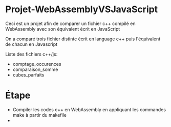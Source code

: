 # Projet-WebAssemblyVSJavaScript
Ceci est un projet afin de comparer un fichier c++ compilé en WebAssembly avec son équivalent écrit en JavaScript

On a comparé trois fichier distintc écrit en language c++ puis l'équivalent de chacun en Javascript

Liste des fichiers c++/js:

- comptage_occurences
- comparaison_somme
- cubes_parfaits

# Étape

- Compiler les codes c++ en WebAssembly en appliquant les commandes make à partir du makefile
- 

